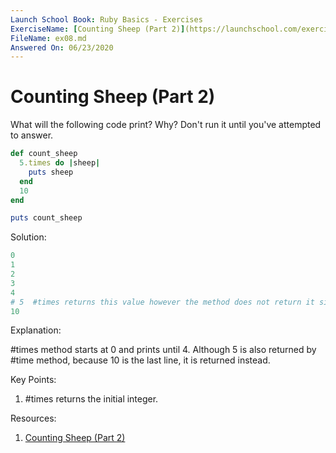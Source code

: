 ```yaml
---
Launch School Book: Ruby Basics - Exercises
ExerciseName: [Counting Sheep (Part 2)](https://launchschool.com/exercises/92b0a183)
FileName: ex08.md
Answered On: 06/23/2020
---
```


# Counting Sheep (Part 2)

What will the following code print? Why? Don't run it until you've attempted 
to answer.

```ruby
def count_sheep
  5.times do |sheep|
    puts sheep
  end
  10
end

puts count_sheep
```


Solution:
```ruby
0
1
2
3
4
# 5  #times returns this value however the method does not return it since it's not the last line.
10
```

Explanation: 

#times method starts at 0 and prints until 4. Although 5 is also returned by #time method,
because 10 is the last line, it is returned instead.

Key Points:
1. #times returns the initial integer.

Resources:

1. [Counting Sheep (Part 2)](https://launchschool.com/exercises/92b0a183)